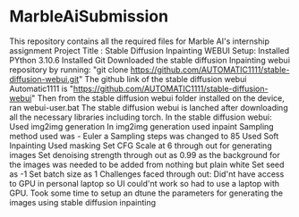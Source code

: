 # MarbleAiSubmission
This repository contains all the required files for Marble AI's internship assignment 
Project Title : Stable Diffusion Inpainting WEBUI
Setup:
Installed PYthon 3.10.6
Installed Git
Downloaded the stable diffusion Inpainting webui repository by running: "git clone https://github.com/AUTOMATIC1111/stable-diffusion-webui.git"
The github link of the stable diffusion webui Automatic1111 is "https://github.com/AUTOMATIC1111/stable-diffusion-webui"
Then from the stable diffusion webui folder installed on the device, ran webui-user.bat
The stable diffusion webui is lanched after downloading all the necessary libraries including torch.
In the stable diffusion webui:
Used img2img generation
In img2img generation used inpaint
Sampling method used was - Euler a
Sampling steps was changed to 85
Used Soft Inpainting
Used masking 
Set CFG Scale at 6 through out for generating images
Set denoising strength through out as 0.99 as the background for the images was needed to be added from nothing but plain white
Set seed as -1
Set batch size as 1
Challenges faced through out:
Did'nt have access to GPU in personal laptop so UI could'nt work so had to use a laptop with GPU.
Took some time to setup an dtune the parameters for generating the images using stable diffusion inpainting
